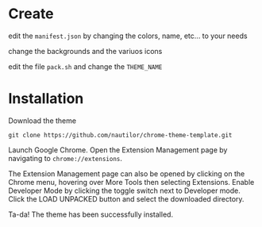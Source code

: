 
# Create
edit the `manifest.json` by changing the colors, name, etc... to your needs

change the backgrounds and the variuos icons

edit the file `pack.sh` and change the `THEME_NAME`

# Installation
Download the theme
```
git clone https://github.com/nautilor/chrome-theme-template.git
```
Launch Google Chrome.
Open the Extension Management page by navigating to ```chrome://extensions```.

The Extension Management page can also be opened by clicking on the Chrome menu, hovering over More Tools then selecting Extensions.
Enable Developer Mode by clicking the toggle switch next to Developer mode.
Click the LOAD UNPACKED button and select the downloaded directory.

Ta-da! The theme has been successfully installed. 
